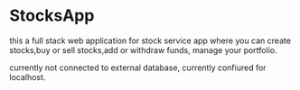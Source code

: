 # StocksApp

this a full stack web application for stock service app where you can create stocks,buy or sell stocks,add or withdraw funds, manage your portfolio.

currently not connected to external database, currently confiured for localhost.

